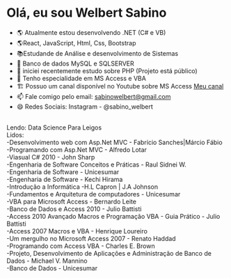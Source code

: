 <H1>Olá, eu sou Welbert Sabino</H1>


- :earth_americas: Atualmente estou desenvolvendo .NET (C# e VB)
- 🌎React, JavaScript, Html, Css, Bootstrap
- :books:Estudande de Análise e desenvolvimento de Sistemas
- :mountain_cableway: Banco de dados MySQL e SQLSERVER
- 🌱 iniciei recentemente estudo sobre PHP (Projeto está público)
- 👯 Tenho especialidade em MS Access e VBA
- :building_construction: Possuo um canal disponível no Youtube sobre MS Access <a href="https://www.youtube.com/WelbertSabino">Meu canal</a>
- 📫 Fale comigo pelo email: sabinowelbert@gmail.com
- 😄 Redes Sociais: Instagram - @sabino_welbert

<br /> Lendo: Data Science Para Leigos
<br /> Lidos:
<br /> -Desenvolvimento web com Asp.Net MVC - Fabrício Sanches|Márcio Fábio
<br /> -Programando com Asp.Net MVC - Alfredo Lotar
<br /> -Viasual C# 2010 - John Sharp
<br /> -Engenharia de Software Conceitos e Práticas - Raul Sidnei W.
<br /> -Engenharia de Software - Unicesumar
<br /> -Engenharia de Software - Kechi Hirama
<br /> -Introdução a Informática -H.L Capron | J.A Johnson
<br /> -Fundamentos e Arquitetura de computadores - Unicesumar
<br /> -VBA para Microsoft Access - Bernardo Leite
<br /> -Banco de Dados e Access 2010 - Julio Battisti
<br /> -Access 2010 Avançado Macros e Programação VBA - Guia Prático - Julio Battisti
<br /> -Access 2007 Macros e VBA - Henrique Loureiro
<br /> -Um mergulho no Microsoft Access 2007 - Renato Haddad
<br /> -Programando com Access VBA - Charles E. Brown
<br /> -Projeto, Desenvolvimento de Aplicações e Administração de Banco de Dados - Michael V. Mannino
<br /> -Banco de Dados - Unicesumar
